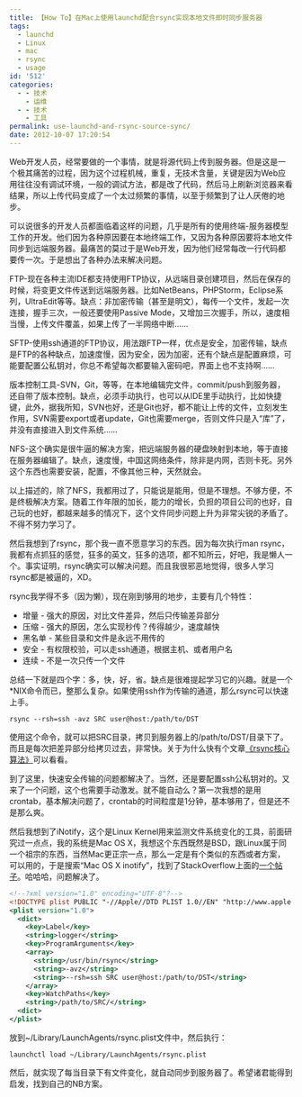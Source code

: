 ```yaml
---
title: 【How To】在Mac上使用launchd配合rsync实现本地文件即时同步服务器
tags:
  - launchd
  - Linux
  - mac
  - rsync
  - usage
id: '512'
categories:
  - - 技术
    - 运维
  - - 技术
    - 工具
permalink: use-launchd-and-rsync-source-sync/
date: 2012-10-07 17:20:54
---
```


Web开发人员，经常要做的一个事情，就是将源代码上传到服务器。但是这是一个极其痛苦的过程，因为这个过程机械，重复，无技术含量，关键是因为Web应用往往没有调试环境，一般的调试方法，都是改了代码，然后马上刷新浏览器来看结果，所以上传代码变成了一个太过频繁的事情，以至于频繁到了让人厌倦的地步。
<!-- more -->
可以说很多的开发人员都面临着这样的问题，几乎是所有的使用终端-服务器模型工作的开发。他们因为各种原因要在本地终端工作，又因为各种原因要将本地文件同步到远端服务器。最痛苦的莫过于是Web开发，因为他们经常每改一行代码都要传一次。于是想出了各种办法来解决问题。

FTP-现在各种主流IDE都支持使用FTP协议，从远端目录创建项目，然后在保存的时候，将变更文件传送到远端服务器。比如NetBeans，PHPStorm，Eclipse系列，UltraEdit等等。缺点：非加密传输（甚至是明文），每传一个文件，发起一次连接，握手三次，一般还要使用Passive Mode，又增加三次握手，所以，速度相当慢，上传文件覆盖，如果上传了一半网络中断……

SFTP-使用ssh通道的FTP协议，用法跟FTP一样，优点是安全，加密传输，缺点是FTP的各种缺点，加速度慢，因为安全，因为加密，还有个缺点是配置麻烦，可能要配置公私钥对，你总不希望每次都要输入密码吧，界面上也不支持啊……

版本控制工具-SVN，Git，等等，在本地编辑完文件，commit/push到服务器，还自带了版本控制。缺点，必须手动执行，也可以从IDE里手动执行，比如快捷键，此外，据我所知，SVN也好，还是Git也好，都不能让上传的文件，立刻发生作用，SVN需要export或者update，Git也需要merge，否则文件只是入“库”了，并没有直接进入到文件系统……

NFS-这个确实是很牛逼的解决方案，把远端服务器的硬盘映射到本地，等于直接在服务器编辑了。缺点，速度慢，中国这网络条件，除非是内网，否则卡死。另外这个东西也需要安装，配置，不像其他三种，天然就会。

以上描述的，除了NFS，我都用过了，只能说是能用，但是不理想。不够方便，不是终极解决方案。随着工作年限的加长，能力的增长，负担的项目公司的也好，自己玩的也好，都越来越多的情况下，这个文件同步问题上升为非常尖锐的矛盾了。不得不努力学习了。

然后我想到了rsync，那个我一直不愿意学习的东西。因为每次执行man rsync，我都有点抓狂的感觉，狂多的英文，狂多的选项，都不知所云，好吧，我是懒人一个。事实证明，rsync确实可以解决问题。而且我很邪恶地觉得，很多人学习rsync都是被逼的，XD。

rsync我学得不多（因为懒），现在刚到够用的地步，主要有几个特性：

*   增量 - 强大的原因，对比文件差异，然后只传输差异部分
*   压缩 - 强大的原因，怎么实现秒传？传得越少，速度越快
*   黑名单 - 某些目录和文件是永远不用传的
*   安全 - 有权限校验，可以走ssh通道，根据主机、或者用户名
*   连续 - 不是一次只传一个文件

总结一下就是四个字：多，快，好，省。缺点是很难提起学习它的兴趣。就是一个*NIX命令而已，整那么复杂。如果使用ssh作为传输的通道，那么rsync可以快速上手。

```shell
rsync --rsh=ssh -avz SRC user@host:/path/to/DST
```

使用这个命令，就可以把SRC目录，拷贝到服务器上的/path/to/DST/目录下了。而且是每次把差异部分给拷贝过去，非常快。关于为什么快有个文章[《rsync核心算法》](http://coolshell.cn/articles/7425.html "rsync核心算法")可以看看。

到了这里，快速安全传输的问题都解决了。当然，还是要配置ssh公私钥对的。又来了一个问题，这个也需要手动激发。就不能自动么？第一次我想的是用crontab，基本解决问题了，crontab的时间粒度是1分钟，基本够用了，但是还不是那么爽。

然后我想到了iNotify，这个是Linux Kernel用来监测文件系统变化的工具，前面研究过一点点，我的系统是Mac OS X，我想这个东西既然是BSD，跟Linux属于同一个祖宗的东西，当然Mac更正宗一点，那么一定是有个类似的东西或者方案，可以用的，于是搜索“Mac OS X inotify”，找到了StackOverflow上面的[一个帖子](http://stackoverflow.com/questions/1515730/is-there-a-command-like-watch-or-inotifywait-on-the-mac "Mac上如何监控目录变化")。哈哈哈，问题解决了。

```xml
<!--?xml version="1.0" encoding="UTF-8"?-->
<!DOCTYPE plist PUBLIC "-//Apple//DTD PLIST 1.0//EN" "http://www.apple.com/DTDs/PropertyList-1.0.dtd">
<plist version="1.0">
  <dict>
    <key>Label</key>
    <string>logger</string>
    <key>ProgramArguments</key>
    <array>
      <string>/usr/bin/rsync</string>
      <string>-avz</string>
      <string>--rsh=ssh SRC user@host:/path/to/DST</string>
    </array>
    <key>WatchPaths</key>
    <string>/path/to/SRC/</string>
  <dict>
</plist>
```

放到~/Library/LaunchAgents/rsync.plist文件中，然后执行：

```shell
launchctl load ~/Library/LaunchAgents/rsync.plist
```

然后，就实现了每当目录下有文件变化，就自动同步到服务器了。希望诸君能得到启发，找到自己的NB方案。